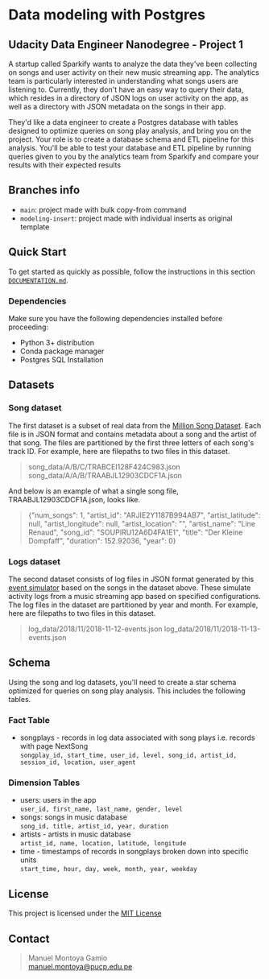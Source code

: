 # Data modeling with Postgres 

## Udacity Data Engineer Nanodegree - Project 1   

A startup called Sparkify wants to analyze the data they've been collecting on songs and user activity on their new music streaming app. The analytics team is particularly interested in understanding what songs users are listening to. Currently, they don't have an easy way to query their data, which resides in a directory of JSON logs on user activity on the app, as well as a directory with JSON metadata on the songs in their app.

They'd like a data engineer to create a Postgres database with tables designed to optimize queries on song play analysis, and bring you on the project. Your role is to create a database schema and ETL pipeline for this analysis. You'll be able to test your database and ETL pipeline by running queries given to you by the analytics team from Sparkify and compare your results with their expected results

## Branches info

- `main`: project made with bulk copy-from command
- `modeling-insert`: project made with individual inserts as original template 

## Quick Start

To get started as quickly as possible, follow the instructions in this section [`DOCUMENTATION.md`](DOCUMENTATION.md).

### Dependencies

Make sure you have the following dependencies installed before proceeding:

- Python 3+ distribution
- Conda package manager
- Postgres SQL Installation  

## Datasets

### Song dataset
The first dataset is a subset of real data from the [Million Song Dataset](http://millionsongdataset.com). Each file is in JSON format and contains metadata about a song and the artist of that song. The files are partitioned by the first three letters of each song's track ID. For example, here are filepaths to two files in this dataset.
>song_data/A/B/C/TRABCEI128F424C983.json
>song_data/A/A/B/TRAABJL12903CDCF1A.json

And below is an example of what a single song file, TRAABJL12903CDCF1A.json, looks like.
>{"num_songs": 1, "artist_id": "ARJIE2Y1187B994AB7", "artist_latitude": null, "artist_longitude": null, "artist_location": "", "artist_name": "Line Renaud", "song_id": "SOUPIRU12A6D4FA1E1", "title": "Der Kleine Dompfaff", "duration": 152.92036, "year": 0}

### Logs dataset
The second dataset consists of log files in JSON format generated by this [event simulator](https://github.com/Interana/eventsim) based on the songs in the dataset above. These simulate activity logs from a music streaming app based on specified configurations.
The log files in the dataset are partitioned by year and month. For example, here are filepaths to two files in this dataset.
>log_data/2018/11/2018-11-12-events.json
>log_data/2018/11/2018-11-13-events.json

## Schema

Using the song and log datasets, you'll need to create a star schema optimized for queries on song play analysis. This includes the following tables.

### Fact Table
- songplays - records in log data associated with song plays i.e. records with page NextSong  
`songplay_id, start_time, user_id, level, song_id, artist_id, session_id, location, user_agent`

### Dimension Tables
- users: users in the app  
`user_id, first_name, last_name, gender, level`
- songs: songs in music database  
`song_id, title, artist_id, year, duration`
- artists - artists in music database  
`artist_id, name, location, latitude, longitude`
- time - timestamps of records in songplays broken down into specific units  
`start_time, hour, day, week, month, year, weekday`

## License
This project is licensed under the [MIT License](https://choosealicense.com/licenses/mit/) 

## Contact
> Manuel Montoya Gamio  
> manuel.montoya@pucp.edu.pe